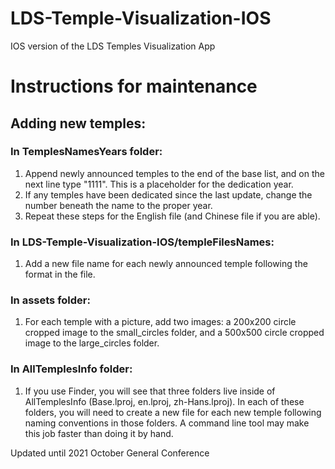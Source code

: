 # LDS-Temple-Visualization-IOS
IOS version of the LDS Temples Visualization App 

# Instructions for maintenance

## Adding new temples: 

### In TemplesNamesYears folder:
1. Append newly announced temples to the end of the base list, and on the next line type "1111". This is a placeholder for the dedication year. 
2. If any temples have been dedicated since the last update, change the number beneath the name to the proper year. 
3. Repeat these steps for the English file (and Chinese file if you are able).

### In LDS-Temple-Visualization-IOS/templeFilesNames:
1. Add a new file name for each newly announced temple following the format in the file. 

### In assets folder:
1. For each temple with a picture, add two images: a 200x200 circle cropped image to the small_circles folder, and a 500x500 circle cropped image to the large_circles folder. 

### In AllTemplesInfo folder:
1. If you use Finder, you will see that three folders live inside of AllTemplesInfo (Base.lproj, en.lproj, zh-Hans.lproj). In each of these folders, you will need to create a new file for each new temple following naming conventions in those folders. A command line tool may make this job faster than doing it by hand.

Updated until 2021 October General Conference
